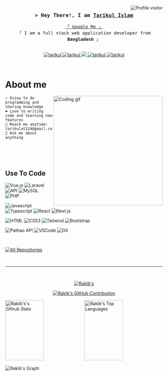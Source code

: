 

<a href="https://komarev.com/ghpvc/?username=tarikulat">
    <img align="right" src="https://komarev.com/ghpvc/?username=tarikulat&label=Visitors&color=0e75b6&style=flat"
        alt="Profile visitor" />
</a>



<!-- Intro dropction -->
<h3 align="center">
    <samp>&gt; Hey There!, I am
        <b><a target="_blank" href="https://tarikul.info/">Tarikul Islam</a></b>
    </samp>
</h3>


<p align="center">
    <samp>
        <a href="https://tarikul.info/">「 Google Me 」</a>
        <br>
        「 I am a full stack web application developer from <b>Bangladesh</b> 」
        <br>
        <br>
    </samp>
</p>

<p align="center">
    <a href="https://tarikul.info/" target="blank">
        <img src="https://img.shields.io/badge/Website-DC143C?style=for-the-badge&logo=medium&logoColor=white"
            alt="tarikul" />
    </a>
    <a href="https://www.linkedin.com/in/md-tarikul-islam-973a21263/" target="_blank">
        <img src="https://img.shields.io/badge/LinkedIn-0077B5?style=for-the-badge&logo=linkedin&logoColor=white"
            alt="tarikul" />
    </a>
    <!-- <a href="https://dev.to/alsiam" target="_blank">
    <img src="https://img.shields.io/badge/dev.to-0A0A0A?style=for-the-badge&logo=dev.to&logoColor=white" alt="alsiam" />
   </a> -->
    <a href="https://twitter.com/tarikulahsan1212" target="_blank">
        <img src="https://img.shields.io/badge/Twitter-1DA1F2?style=for-the-badge&logo=twitter&logoColor=white" />
    </a>
    <a href="https://instagram.com/tarikulweb/" target="_blank">
        <img src="https://img.shields.io/badge/Instagram-fe4164?style=for-the-badge&logo=instagram&logoColor=white"
            alt="tarikul" />
    </a>
    <a href="https://www.facebook.com/people/Md-Tarikul-Islam/pfbid0ouQoJmi1EcxBFwr3qmEBQtMLP61VD4g38natELoogjwm6vZz7aekHfbZH49uEXGWl/" target="_blank">
        <img src="https://img.shields.io/badge/Facebook-20BEFF?&style=for-the-badge&logo=facebook&logoColor=white"
            alt="tarikul" />
    </a>
</p>
<br />

<!-- About Section -->
# About me

<p>
    <img align="right" width="350" src="/assets/programmer.gif" alt="Coding gif" />

    ✌️ Enjoy to do programming and sharing knowledge 
    ❤️ Love to writing code and learning new features
    📧 Reach me anytime: tarikulat124@gmail.com
    💬 Ask me about anything

</p>

<br />
<br />
<br />

## Use To Code


![Vue.js](https://img.shields.io/badge/-Vue.js-4FC08D?style=for-the-badge&labelColor=black&logo=vue.js&logoColor=4FC08D)
![Laravel](https://img.shields.io/badge/-Laravel-FF2D20?style=for-the-badge&labelColor=black&logo=laravel&logoColor=FF2D20)
![API](https://img.shields.io/badge/-API-5E5E5E?style=for-the-badge&labelColor=black&logo=api)
![MySQL](https://img.shields.io/badge/MySQL-4479A1?style=for-the-badge&logo=mysql&logoColor=white)
![PHP](https://img.shields.io/badge/PHP-777BB4?style=for-the-badge&logo=php&logoColor=white)


![Javascript](https://img.shields.io/badge/Javascript-F0DB4F?style=for-the-badge&labelColor=black&logo=javascript&logoColor=F0DB4F)
![Typescript](https://img.shields.io/badge/Typescript-007acc?style=for-the-badge&labelColor=black&logo=typescript&logoColor=007acc)
![React](https://img.shields.io/badge/-React-61DBFB?style=for-the-badge&labelColor=black&logo=react&logoColor=61DBFB)
![Next.js](https://img.shields.io/badge/next.js-000000?style=for-the-badge&logo=nextdotjs&logoColor=white)

![HTML](https://img.shields.io/badge/HTML5-E34F26?style=for-the-badge&logo=html5&logoColor=white)
![CSS3](https://img.shields.io/badge/CSS3-1572B6?style=for-the-badge&logo=css3&logoColor=white)
![Tailwind](https://img.shields.io/badge/Tailwind_CSS-092749?style=for-the-badge&logo=tailwindcss&logoColor=06B6D4&labelColor=000000)
![Bootstrap](https://img.shields.io/badge/Bootstrap-563D7C?style=for-the-badge&logo=bootstrap&logoColor=white)

![Pathao API](https://img.shields.io/badge/Pathao_API-FF4500?style=for-the-badge&logo=api&logoColor=white)
![VSCode](https://img.shields.io/badge/Visual_Studio-0078d7?style=for-the-badge&logo=visual%20studio&logoColor=white)
![Git](https://img.shields.io/badge/Git-F05032?style=for-the-badge&logo=git&logoColor=white)

<br />
<!-- About Section 
## Top Open Source -
[![iTasks](https://github-readme-stats.vercel.app/api/pin/?username=alsiam&repo=itasks&border_color=7F3FBF&bg_color=0D1117&title_color=C9D1D9&text_color=8B949E&icon_color=7F3FBF)](https://github.com/alsiam/itasks)
[![urFolio](https://github-readme-stats.vercel.app/api/pin/?username=alsiam&repo=urfolio&border_color=7F3FBF&bg_color=0D1117&title_color=C9D1D9&text_color=8B949E&icon_color=7F3FBF)](https://github.com/alsiam/urfolio)
[![Web
Projects](https://github-readme-stats.vercel.app/api/pin/?username=alsiam&repo=web-projects&border_color=7F3FBF&bg_color=0D1117&title_color=C9D1D9&text_color=8B949E&icon_color=7F3FBF)](https://github.com/alsiam/web-projects)
[![Al Siam
Readme](https://github-readme-stats.vercel.app/api/pin/?username=alsiam&repo=alsiam&border_color=7F3FBF&bg_color=0D1117&title_color=C9D1D9&text_color=8B949E&icon_color=7F3FBF)](https://github.com/alsiam/alsiam)
-->
<p align="left">
    <a href="https://github.com/Tarikulat" target="_blank"><img alt="All Repositories"
            title="All Repositories"
            src="https://img.shields.io/badge/-All%20Repos-2962FF?style=for-the-badge&logo=koding&logoColor=white" /></a>
</p>


<br />
<hr />
<br />

<p align="center">
    <a href="https://github.com/Tarikulat">
        <img src="https://github-readme-streak-stats.herokuapp.com/?user=tarikulat&theme=radical&border=7F3FBF&background=0D1117"
            alt=Rakib's GitHub streak" />
    </a>
</p>

<p align="center">
    <a href="https://github.com/Tarikulat">
        <img src="https://github-profile-summary-cards.vercel.app/api/cards/profile-details?username=tarikulat&theme=radical"
            alt="Rakib's GitHub Contribution" />
    </a>
</p>

<a>
    <a href="https://github.com/Tarikulat"><img alt="Rakib's's Github Stats"
            src="https://denvercoder1-github-readme-stats.vercel.app/api?username=tarikulat&show_icons=true&count_private=true&theme=react&border_color=7F3FBF&bg_color=0D1117&title_color=F85D7F&icon_color=F8D866"
            height="192px" width="49.5%" /></a>
    <a href="https://github.com/Tarikulat"><img alt="Rakib's Top Languages"
            src="https://denvercoder1-github-readme-stats.vercel.app/api/top-langs/?username=tarikulat&langs_count=8&layout=compact&theme=react&border_color=7F3FBF&bg_color=0D1117&title_color=F85D7F&icon_color=F8D866"
            height="192px" width="49.5%" /></a>
    <br />
</a>


![Rakib's
Graph](https://github-readme-activity-graph.vercel.app/graph?username=tarikulat&custom_title=Tarikul's%20GitHub%20Activity%20Graph&bg_color=0D1117&color=7F3FBF&line=7F3FBF&point=7F3FBF&area_color=FFFFFF&title_color=FFFFFF&area=true)
